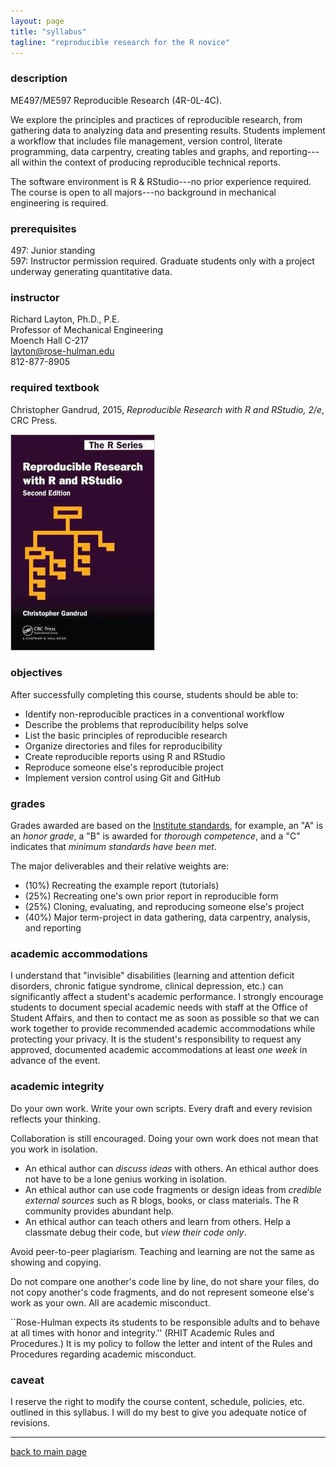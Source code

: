 ```yaml
---
layout: page
title: "syllabus"
tagline: "reproducible research for the R novice"
---
```


### description 

ME497/ME597 Reproducible Research (4R-0L-4C). 

We explore the principles and practices of reproducible research, from gathering data to analyzing data and presenting results. Students implement a  workflow that includes file management, version control, literate programming, data carpentry, creating tables and graphs, and reporting---all within the context of producing reproducible technical reports. 

The software environment is R & RStudio---no prior experience required. The course is open to all majors---no background in mechanical engineering is required. 


### prerequisites

497: Junior standing    
597: Instructor permission required. Graduate students only with a project underway generating quantitative data.    



### instructor

Richard Layton, Ph.D., P.E.    
Professor of Mechanical Engineering    
Moench Hall C-217    
layton@rose-hulman.edu    
812-877-8905    

### required textbook

Christopher Gandrud, 2015, *Reproducible Research with R and RStudio, 2/e*, CRC Press.    

![](../resources/images/gandrud-cover.jpg)    

 


### objectives

After successfully completing this course, students should be able to:

- Identify non-reproducible practices in a conventional workflow 
- Describe the problems that reproducibility helps solve 
- List the basic principles of reproducible research 
- Organize directories and files for reproducibility 
- Create reproducible reports using R and RStudio 
- Reproduce someone else's reproducible project 
- Implement version control using Git and GitHub 
 
### grades

Grades awarded are based on the [Institute standards](www.rose-hulman.edu/offices-services/registrar/rules-procedures/grades.aspx), for example, an "A" is an *honor grade*, a "B" is awarded for *thorough competence*, and a "C" indicates that *minimum standards have been met*. 

The major deliverables and their relative weights are: 

- (10%) Recreating the example report (tutorials)  
- (25%) Recreating one's own prior report in reproducible form 
- (25%) Cloning, evaluating, and reproducing someone else's project 
- (40%) Major term-project in data gathering, data carpentry, analysis, and reporting 



### academic accommodations

I understand that "invisible" disabilities (learning and attention deficit disorders, chronic fatigue syndrome, clinical depression, etc.) can significantly affect a student's academic performance.  I strongly encourage students to document special academic needs with staff at the Office of Student Affairs, and then to contact me as soon as possible so that we can work together to provide recommended academic accommodations while protecting your privacy.  It is the student's responsibility to request any approved, documented academic accommodations at least *one week* in advance of the event. 


### academic integrity

Do your own work. Write your own scripts. Every draft and every revision reflects your thinking.  

Collaboration is still encouraged. Doing your own work does not mean that you work in isolation.

- An ethical author can *discuss ideas* with others. An ethical author does not have to be a lone genius working in isolation. 
- An ethical author can use code fragments or design ideas from *credible external sources* such as R blogs, books, or class materials. The R community provides abundant help. 
- An ethical author can teach others and learn from others. Help a classmate debug their code, but *view their code only*. 



Avoid peer-to-peer plagiarism. Teaching and learning are not the same as showing and copying. 

Do not compare one another's code line by line, do not share your files, do not copy another's code fragments, and do not represent someone else's work as your own. All are academic misconduct.

``Rose-Hulman expects its students to be responsible adults and to behave at all times with honor and integrity.'' (RHIT Academic Rules and Procedures.)  It is my policy to follow the letter and intent of the Rules and Procedures regarding academic misconduct.    



### caveat

I reserve the right to modify the course content, schedule, policies, etc. outlined in this syllabus. I will do my best to give you adequate notice of revisions.  

---

[back to main page](../index.html)










